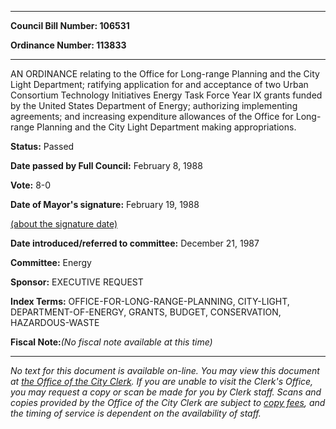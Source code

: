 

********

**Council Bill Number: 106531**
   
**Ordinance Number: 113833**
********

 AN ORDINANCE relating to the Office for Long-range Planning and the City Light Department; ratifying application for and acceptance of two Urban Consortium Technology Initiatives Energy Task Force Year IX grants funded by the United States Department of Energy; authorizing implementing agreements; and increasing expenditure allowances of the Office for Long-range Planning and the City Light Department making appropriations.

**Status:** Passed
   
**Date passed by Full Council:** February 8, 1988
   
**Vote:** 8-0
   
**Date of Mayor's signature:** February 19, 1988
   
[(about the signature date)](/~public/approvaldate.htm)
   
   
   
**Date introduced/referred to committee:** December 21, 1987
   
**Committee:** Energy
   
**Sponsor:** EXECUTIVE REQUEST
   
   
**Index Terms:** OFFICE-FOR-LONG-RANGE-PLANNING, CITY-LIGHT, DEPARTMENT-OF-ENERGY, GRANTS, BUDGET, CONSERVATION, HAZARDOUS-WASTE

**Fiscal Note:**_(No fiscal note available at this time)_
********

_No text for this document is available on-line. You may view this document at [the Office of the City Clerk](http://www.seattle.gov/leg/clerk/contactUs.htm). If you are unable to visit the Clerk's Office, you may request a copy or scan be made for you by Clerk staff. Scans and copies provided by the Office of the City Clerk are subject to [copy fees](http://clerk.seattle.gov/~public/clerkfees.htm), and the timing of service is dependent on the availability of staff._

